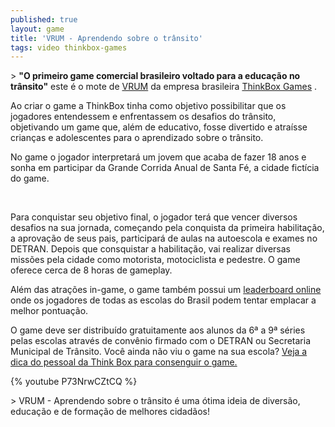 ```yaml
---
published: true
layout: game
title: 'VRUM - Aprendendo sobre o trânsito'
tags: video thinkbox-games
---
```

 </p>
<p class="p1">> <strong>&quot;O primeiro game comercial brasileiro voltado para a educa&#231;&#227;o no tr&#226;nsito&quot;</strong> este &#233; o mote de <a href="http://www.jogovrum.com.br/" target="_blank">VRUM</a>
 da empresa brasileira <a href="http://www.thinkboxgames.com/pt-br" target="_blank">ThinkBox Games</a>
.</p>


<p class="p1">Ao criar o game a ThinkBox tinha como objetivo possibilitar que os jogadores entendessem e enfrentassem os desafios do tr&#226;nsito, objetivando um game que, al&#233;m de educativo, fosse divertido e atra&#237;sse crian&#231;as e adolescentes para o aprendizado sobre o tr&#226;nsito.</p>
<p class="p1"> </p>
<p class="p1">No game o jogador interpretar&#225; um jovem que acaba de fazer 18 anos e sonha em participar da Grande Corrida Anual de Santa F&#233;, a cidade fict&#237;cia do game. </p>
<p class="p1"> </p>

<br />
<p class="p3"><span class="s1">Para conquistar seu objetivo final, o jogador ter&#225; que vencer diversos desafios na sua jornada, come&#231;ando pela conquista da primeira habilita&#231;&#227;o, a aprova&#231;&#227;o de seus pais, participar&#225; </span>de aulas na autoescola e exames no DETRAN. Depois que consquistar a habilita&#231;&#227;o, vai realizar diversas miss&#245;es pela cidade como motorista, motociclista e pedestre. O game oferece cerca de 8 horas de gameplay.</p>
<p class="p4"> </p>

<p class="p4"> </p>
<p class="p5">Al&#233;m das atra&#231;&#245;es in-game, o game tamb&#233;m possui um <a href="http://www.jogovrum.com.br/?q=ranking" target="_blank">leaderboard online</a>
 onde os jogadores de todas as escolas do Brasil podem tentar emplacar a melhor pontua&#231;&#227;o.</p>
<p class="p4"> </p>
<p class="p5">O game deve ser distribu&#237;do gratuitamente aos alunos da 6&#170; a 9&#170; s&#233;ries pelas escolas atrav&#233;s de conv&#234;nio firmado com o DETRAN ou Secretaria Municipal de Tr&#226;nsito. Voc&#234; ainda n&#227;o viu o game na sua escola?  <a href="http://www.jogovrum.com.br/?q=node/141" target="_blank">Veja a dica do pessoal da Think Box para consenguir o game.</a>
</p>
<p class="p4"> </p>
{% youtube P73NrwCZtCQ %}
<p class="p4"> </p>
<p class="p5">> VRUM - Aprendendo sobre o tr&#226;nsito &#233; uma &#243;tima ideia de divers&#227;o, educa&#231;&#227;o e de forma&#231;&#227;o de melhores cidad&#227;os!</p>
 </p>
